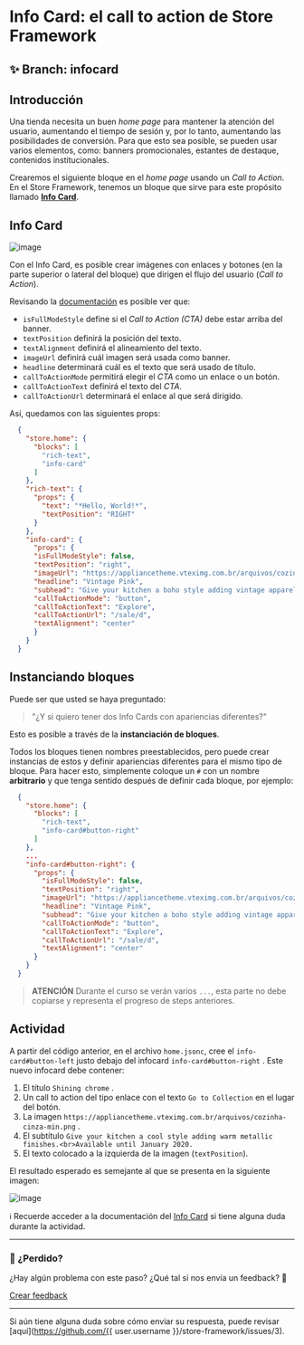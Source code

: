 # Info Card: el call to action de Store Framework

## :sparkles: **Branch:** infocard

## Introducción

Una tienda necesita un buen *home page* para mantener la atención del usuario, aumentando el tiempo de sesión y, por lo tanto, aumentando las posibilidades de conversión. Para que esto sea posible, se pueden usar varios elementos, como: banners promocionales, estantes de destaque, contenidos institucionales.

Crearemos el siguiente bloque en el *home page* usando un *Call to Action*.  En el Store Framework, tenemos un bloque que sirve para este propósito llamado [**Info Card**](https://vtex.io/docs/app/vtex.store-components/Info-Card).

## Info Card

![image](https://user-images.githubusercontent.com/18701182/68480411-7b085800-0213-11ea-9426-31dcb0d0aa7d.png)

Con el Info Card, es posible crear imágenes con enlaces y botones (en la parte superior o lateral del bloque) que dirigen el flujo del usuario (*Call to Action*).

Revisando la [documentación](https://vtex.io/docs/app/vtex.store-components/info-card#blocks-api) es posible ver que:

- `isFullModeStyle` define si el *Call to Action (CTA)* debe estar arriba del banner.
- `textPosition` definirá la posición del texto.
- `textAlignment` definirá el alineamiento del texto.
- `imageUrl` definirá cuál imagen será usada como banner.
- `headline` determinará cuál es el texto que será usado de título.
- `callToActionMode` permitirá elegir el *CTA* como un enlace o un botón.
- `callToActionText` definirá el texto del *CTA*.
- `callToActionUrl` determinará el enlace al que será dirigido.

Así, quedamos con las siguientes props:

```json
  {
    "store.home": {
      "blocks": [
        "rich-text",
        "info-card"
      ]
    },
    "rich-text": {
      "props": {
        "text": "*Hello, World!*",
        "textPosition": "RIGHT"
      }
    },
    "info-card": {
      "props": {
      "isFullModeStyle": false,
      "textPosition": "right",
      "imageUrl": "https://appliancetheme.vteximg.com.br/arquivos/cozinha-rosa-min.png",
      "headline": "Vintage Pink",
      "subhead": "Give your kitchen a boho style adding vintage apparels.<br>Available until January 2020.",
      "callToActionMode": "button",
      "callToActionText": "Explore",
      "callToActionUrl": "/sale/d",
      "textAlignment": "center"
      }
    }
  }
```

## Instanciando bloques

Puede ser que usted se haya preguntado: 
> "¿Y si quiero tener dos Info Cards con apariencias diferentes?" 

Esto es posible a través de la **instanciación de bloques**.

Todos los bloques tienen nombres preestablecidos, pero puede crear instancias de estos y definir apariencias diferentes para el mismo tipo de bloque. Para hacer esto, simplemente coloque un `#` con un nombre **arbitrario** y que tenga sentido después de definir cada bloque, por ejemplo:

```json
  {
    "store.home": {
      "blocks": [
        "rich-text",
        "info-card#button-right"
      ]
    },
    ...
    "info-card#button-right": {
      "props": {
        "isFullModeStyle": false,
        "textPosition": "right",
        "imageUrl": "https://appliancetheme.vteximg.com.br/arquivos/cozinha-rosa-min.png",
        "headline": "Vintage Pink",
        "subhead": "Give your kitchen a boho style adding vintage apparels.<br>Available until January 2020.",
        "callToActionMode": "button",
        "callToActionText": "Explore",
        "callToActionUrl": "/sale/d",
        "textAlignment": "center"
      }
    }
  }
```

> **ATENCIÓN** Durante el curso se verán varios `...`, esta parte no debe copiarse y representa el progreso de steps anteriores.

## Actividad

A partir del código anterior, en el archivo `home.jsonc`, cree el `info-card#button-left` justo debajo del infocard `info-card#button-right` . Este nuevo infocard debe contener:

 1. El título `Shining chrome` .
 2. Un call to action del tipo enlace con el texto `Go to Collection` en el lugar del botón.
 3. La imagen `https://appliancetheme.vteximg.com.br/arquivos/cozinha-cinza-min.png`  .
 4. El subtítulo `Give your kitchen a cool style adding warm metallic finishes.<br>Available until January 2020.`
 5. El texto colocado a la izquierda de la imagen (`textPosition`).

El resultado esperado es semejante al que se presenta en la siguiente imagen:

![image](https://appliancetheme.vteximg.com.br/arquivos/info-card-activity.png)

:information_source:  Recuerde acceder a la documentación del [Info Card](https://vtex.io/docs/app/vtex.store-components/Info-Card)  si tiene alguna duda durante la actividad. 

---

### :no_entry_sign: ¿Perdido? 

¿Hay algún problema con este paso? ¿Qué tal si nos envía un feedback? :pray:

[Crear feedback](https://docs.google.com/forms/d/e/1FAIpQLSeaWrm0Hogm-txm5Ww6mUa68eDuE3WnpFjUSVJ3Wi3dnmCb7A/viewform?usp=pp_url&entry.1784529524=Info+Card:+o+call+to+action+do+Store+Framework) 

----

Si aún tiene alguna duda sobre cómo enviar su respuesta, puede revisar [aquí](https://github.com/{{ user.username }}/store-framework/issues/3).
